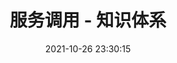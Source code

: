 ---
pageComponent: 
  name: Catalogue
  data: 
    path: 32.微服务/02.服务调用
    imgUrl: /img/catalogue/default.png
    description: 服务调用 - 目录页
title: 服务调用 - 知识体系
date: 2021-10-26 23:30:15
permalink: /service-call
sidebar: false
article: false
comment: false
editLink: false
---